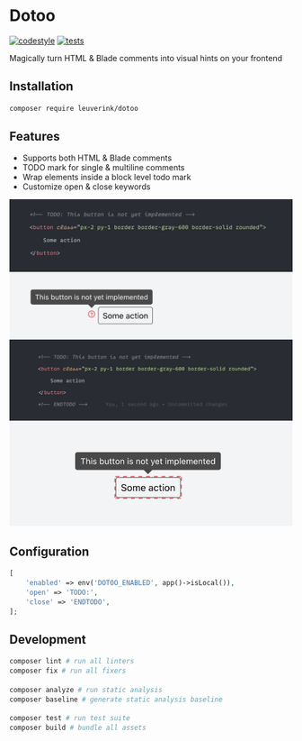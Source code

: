 # Dotoo

[![codestyle](https://github.com/gwleuverink/dotoo/actions/workflows/codestyle.yml/badge.svg)](https://github.com/gwleuverink/dotoo/actions/workflows/codestyle.yml)
[![tests](https://github.com/gwleuverink/dotoo/actions/workflows/tests.yml/badge.svg)](https://github.com/gwleuverink/dotoo/actions/workflows/tests.yml)

Magically turn HTML & Blade comments into visual hints on your frontend

## Installation

```bash
composer require leuverink/dotoo
```

## Features

- Supports both HTML & Blade comments
- TODO mark for single & multiline comments
- Wrap elements inside a block level todo mark
- Customize open & close keywords

<img src="/resources/images/inline-comment.jpg" alt="inline-comment" width="540px" />
<img src="/resources/images/inline-comment-result.jpg" alt="inline-comment-result" width="540px" />

<br />

<img src="/resources/images/block-comment.jpg" alt="inline-comment" width="540px" />
<img src="/resources/images/block-comment-result.jpg" alt="inline-comment-result" width="540px" />

## Configuration

```php
[
    'enabled' => env('DOTOO_ENABLED', app()->isLocal()),
    'open' => 'TODO:',
    'close' => 'ENDTODO',
];
```

## Development

```bash
composer lint # run all linters
composer fix # run all fixers

composer analyze # run static analysis
composer baseline # generate static analysis baseline

composer test # run test suite
composer build # bundle all assets
```
